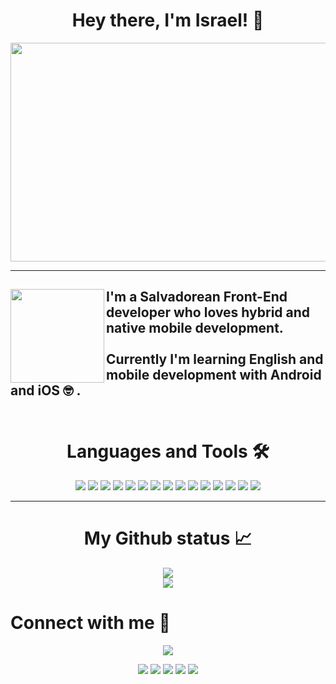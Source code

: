 
<div align="center">
  
  # Hey there, I'm Israel! 👋
  
  <img
    src="./gif.gif"
    width="600px"
    height="350px"
  />
  
  <hr />
  
  <div align="left">
    <img width="150" height="150" align="left" src="https://media.tenor.com/images/192d331a71371d9356cb84d2b26ed59d/tenor.gif" />
    
   <h2>
    I'm a Salvadorean Front-End developer who loves hybrid and native mobile development.
    <br/>
    <br/>
    Currently I'm learning English and mobile development with Android and iOS 🤓 .
    <br/>
    <br/>
   </h2>
  </div>
  
  # Languages and Tools 🛠
  <div display="flex">
    <img src="https://img.shields.io/badge/html5%20-%23E34F26.svg?&style=for-the-badge&logo=html5&logoColor=white">
    <img src="https://img.shields.io/badge/css3%20-%231572B6.svg?&style=for-the-badge&logo=css3&logoColor=white">
    <img src="https://img.shields.io/badge/next%20js%20-%23000.svg?&style=for-the-badge&logo=next.js&logoColor=white">
    <img src="https://img.shields.io/badge/gatsby%20-%23663399.svg?&style=for-the-badge&logo=gatsby&logoColor=white">
    <img src="https://img.shields.io/badge/styled%20components%20-%23DB7093.svg?&style=for-the-badge&logo=styled-components&logoColor=white">
    <img src="https://img.shields.io/badge/webstorm%20-%23000.svg?&style=for-the-badge&logo=webstorm&logoColor=fff">
    <img src="https://img.shields.io/badge/xcode%20-%231575F9.svg?&style=for-the-badge&logo=xcode&logoColor=fff">
    <img src="https://img.shields.io/badge/android%20studio%20-%233DDC84.svg?&style=for-the-badge&logo=android-studio&logoColor=fff">
    <img src="https://img.shields.io/badge/javascript%20-%23F7DF1E.svg?&style=for-the-badge&logo=javascript&logoColor=black">
    <img src="https://img.shields.io/badge/typescript%20-%23007ACC.svg?&style=for-the-badge&logo=typescript&logoColor=white">
    <img src="https://img.shields.io/badge/jest%20-%23C21325.svg?&style=for-the-badge&logo=jest&logoColor=white">
    <img src="https://img.shields.io/badge/kotlin%20-%230095D5.svg?&style=for-the-badge&logo=kotlin&logoColor=white">
    <img src="https://img.shields.io/badge/react/react%20native%20-%2361DAFB.svg?&style=for-the-badge&logo=react&logoColor=white">
    <img src="https://img.shields.io/badge/graphql%20-%23E10098.svg?&style=for-the-badge&logo=graphql&logoColor=white">
    <img src="https://img.shields.io/badge/apollo%20graphql%20-%23311C87.svg?&style=for-the-badge&logo=apollo-graphql&logoColor=white">
  </div>
  
  <hr/>
  
  # My Github status :chart_with_upwards_trend:

<p align = "center">
  <img
       src="https://github-readme-stats.vercel.app/api?username=iKronyck&show_icons=true&&bg_color=30,18132b,292e50,c53160&title_color=fff&text_color=fff&line_height=33&icon_color=47b699" />
  
  <br/>
  
  <img src = "https://github-readme-stats.vercel.app/api/top-langs/?username=iKronyck&hide_langs_below=.25&bg_color=30,18132b,292e50,c53160&title_color=fff&text_color=fff&line_height=33&icon_color=47b699&layout=compact">
</p>

</div>

# Connect with me :speech_balloon:
  
<div align="center">
  <img
    src="https://github-readme-stackoverflow.vercel.app/?userID=9324183"
  />
  
  [<img src="https://img.shields.io/badge/linkedin-%230077B5.svg?&style=for-the-badge&logo=linkedin&logoColor=white">](https://www.linkedin.com/in/iKronyck/)
  [<img src="https://img.shields.io/badge/twitter-%231DA1F2.svg?&style=for-the-badge&logo=twitter&logoColor=white">](https://twitter.com/iKronyck)
  [<img src="https://img.shields.io/badge/instagram-%23E4405F.svg?&style=for-the-badge&logo=instagram&logoColor=white">](https://www.instagram.com/iKronyck/)
  [<img src="https://img.shields.io/badge/facebook-%231877F2.svg?&style=for-the-badge&logo=facebook&logoColor=white">](https://www.facebook.com/iKronyck)
  [<img src="https://img.shields.io/badge/Portfolio-%23000000.svg?&style=for-the-badge&logo=google%20chrome&logoColor=white">](https://iKronyck.github.io/)
</div>

